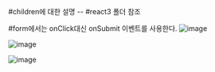 #children에 대한 설명 -- #react3 폴더 참조

#form에서는 onClick대신 onSubmit 이벤트를 사용한다.
![image](https://github.com/minjukimmm/react_basiccc/assets/129017089/e85ae5bd-5cef-4934-8b10-d62b6ecfdace)

![image](https://github.com/minjukimmm/react_basiccc/assets/129017089/59930d6b-d29a-4079-bc10-e48efe7e94e2)

![image](https://github.com/minjukimmm/react_basiccc/assets/129017089/bd7e8cc3-e141-44b7-929f-45babab336fb)
